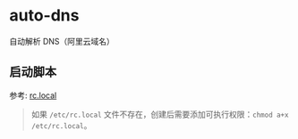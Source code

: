 # auto-dns

自动解析 DNS（阿里云域名）

## 启动脚本

参考: [rc.local](./rc.local)

> 如果 `/etc/rc.local` 文件不存在，创建后需要添加可执行权限：`chmod a+x /etc/rc.local`。
